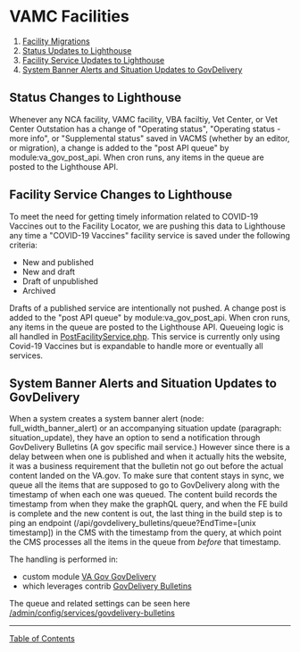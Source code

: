 # VAMC Facilities

1. [Facility Migrations](migrations-facility.md#facility-migrations)
2. [Status Updates to Lighthouse](#status-changes-to-lighthouse)
3. [Facility Service Updates to Lighthouse](#facility-service-changes-to-lighthouse)
4. [System Banner Alerts and Situation Updates to GovDelivery](#system-banner-alerts-and-situation-updates-to-govdelivery)



## Status Changes to Lighthouse
Whenever any NCA facility, VAMC facility, VBA faciltiy, Vet Center, or Vet
Center Outstation has a change of "Operating status", "Operating status -
more info", or "Supplemental status" saved in VACMS (whether by an editor, or migration), a change
is added to the "post API queue" by module:va_gov_post_api. When cron runs, any
items in the queue are posted to the Lighthouse API.

## Facility Service Changes to Lighthouse
To meet the need for getting timely information related to COVID-19 Vaccines out
to the Facility Locator, we are pushing this data to Lighthouse any time a
"COVID-19 Vaccines" facility service is saved under the following criteria:
 - New and published
 - New and draft
 - Draft of unpublished
 - Archived

 Drafts of a published service are intentionally not pushed.  A change post is
added to the "post API queue" by module:va_gov_post_api. When cron runs, any
items in the queue are posted to the Lighthouse API.  Queueing logic is all
handled in [PostFacilityService.php](../docroot/modules/custom/va_gov_post_api/src/Service/PostFacilityService.php).  This service is currently only using Covid-19
Vaccines but is expandable to handle more or eventually all services.


## System Banner Alerts and Situation Updates to GovDelivery

When a system creates a system banner alert (node: full_width_banner_alert) or an accompanying situation update (paragraph: situation_update), they have an option to send a notification through GovDelivery Bulletins (A gov specific mail service.)  However since there is a delay between when one is published and when it actually hits the website, it was a business requirement that the bulletin not go out before the actual content landed on the VA.gov. To make sure that content stays in sync, we queue all the items that are supposed to go to GovDelivery along with the timestamp of when each one was queued. The content build records the timestamp from when they make the graphQL query, and when the FE build is complete and the new content is out, the last thing in the build step is to ping an endpoint (/api/govdelivery_bulletins/queue?EndTime=[unix timestamp]) in the CMS with the timestamp from the query, at which point the CMS processes all the items in the queue from *before* that timestamp.

The handling is performed in:
  * custom module [VA Gov GovDelivery](https://github.com/department-of-veterans-affairs/va.gov-cms/tree/main/docroot/modules/custom/va_gov_govdelivery)
  * which leverages contrib [GovDelivery Bulletins](https://www.drupal.org/project/govdelivery_bulletins)

  The queue and related settings can be seen here [/admin/config/services/govdelivery-bulletins](https://prod.cms.va.gov/admin/config/services/govdelivery-bulletins)

----

[Table of Contents](../README.md)
